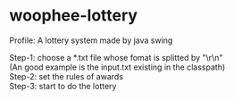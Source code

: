 # woophee-lottery
Profile: A lottery system made by java swing

Step-1: choose a *.txt file whose fomat is splitted by "\r\n"  
		(An good example is the input.txt existing in the classpath)  
Step-2: set the rules of awards  
Step-3: start to do the lottery  